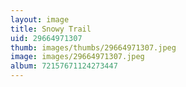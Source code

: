 ```yaml
---
layout: image
title: Snowy Trail
uid: 29664971307
thumb: images/thumbs/29664971307.jpeg
image: images/29664971307.jpeg
album: 72157671124273447
---
```


